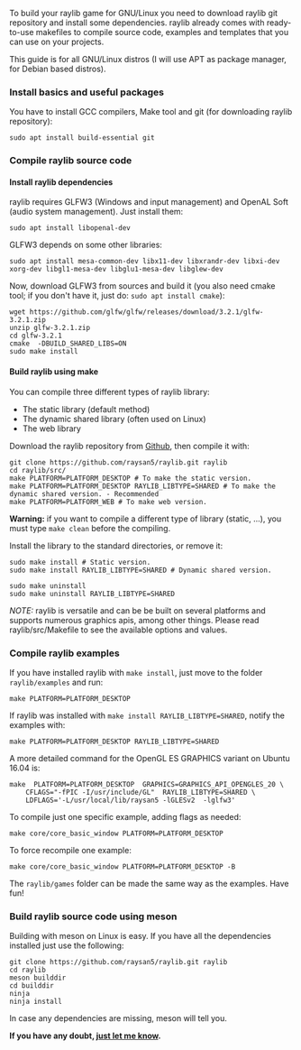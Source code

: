 To build your raylib game for GNU/Linux you need to download raylib git repository and install some dependencies. raylib already comes with ready-to-use makefiles to compile source code, examples and templates that you can use on your projects.  

This guide is for all GNU/Linux distros (I will use APT as package manager, for Debian based distros).

### Install basics and useful packages
You have to install GCC compilers, Make tool and git (for downloading raylib repository):

    sudo apt install build-essential git

### Compile raylib source code
#### Install raylib dependencies
raylib requires GLFW3 (Windows and input management) and OpenAL Soft (audio system management). Just install them:

    sudo apt install libopenal-dev

GLFW3 depends on some other libraries:

    sudo apt install mesa-common-dev libx11-dev libxrandr-dev libxi-dev xorg-dev libgl1-mesa-dev libglu1-mesa-dev libglew-dev

Now, download GLFW3 from sources and build it (you also need cmake tool; if you don't have it, just do: `sudo apt install cmake`):

    wget https://github.com/glfw/glfw/releases/download/3.2.1/glfw-3.2.1.zip
    unzip glfw-3.2.1.zip
    cd glfw-3.2.1
    cmake  -DBUILD_SHARED_LIBS=ON
    sudo make install

#### Build raylib using make
You can compile three different types of raylib library:

* The static library (default method)
* The dynamic shared library (often used on Linux)
* The web library

Download the raylib repository from [Github](https://github.com/raysan5/raylib), then compile it with:

    git clone https://github.com/raysan5/raylib.git raylib
    cd raylib/src/
    make PLATFORM=PLATFORM_DESKTOP # To make the static version.
    make PLATFORM=PLATFORM_DESKTOP RAYLIB_LIBTYPE=SHARED # To make the dynamic shared version. - Recommended
    make PLATFORM=PLATFORM_WEB # To make web version.

**Warning:** if you want to compile a different type of library (static, ...), you must type `make clean` before the compiling.

Install the library to the standard directories, or remove it:

    sudo make install # Static version.
    sudo make install RAYLIB_LIBTYPE=SHARED # Dynamic shared version.
    
    sudo make uninstall
    sudo make uninstall RAYLIB_LIBTYPE=SHARED

_NOTE:_ raylib is versatile and can be be built on several platforms and supports numerous graphics apis, among other things. Please read raylib/src/Makefile to see the available options and values.  

### Compile raylib examples

If you have installed raylib with `make install`, just move to the folder `raylib/examples` and run:

    make PLATFORM=PLATFORM_DESKTOP

If raylib was installed with `make install RAYLIB_LIBTYPE=SHARED`, notify the examples with:

    make PLATFORM=PLATFORM_DESKTOP RAYLIB_LIBTYPE=SHARED

A more detailed command for the OpenGL ES GRAPHICS variant on Ubuntu 16.04 is:

    make  PLATFORM=PLATFORM_DESKTOP  GRAPHICS=GRAPHICS_API_OPENGLES_20 \
        CFLAGS="-fPIC -I/usr/include/GL"  RAYLIB_LIBTYPE=SHARED \
        LDFLAGS='-L/usr/local/lib/raysan5 -lGLESv2  -lglfw3'
    
To compile just one specific example, adding flags as needed:

    make core/core_basic_window PLATFORM=PLATFORM_DESKTOP

To force recompile one example:

    make core/core_basic_window PLATFORM=PLATFORM_DESKTOP -B

The `raylib/games` folder can be made the same way as the examples. Have fun!

### Build raylib source code using meson

Building with meson on Linux is easy. If you have all the dependencies installed just use the following:

```
git clone https://github.com/raysan5/raylib.git raylib
cd raylib
meson builddir
cd builddir
ninja
ninja install
```

In case any dependencies are missing, meson will tell you.

**If you have any doubt, [just let me know][raysan5].**

[raysan5]: mailto:raysan5@gmail.com "Ramon Santamaria - Ray San"